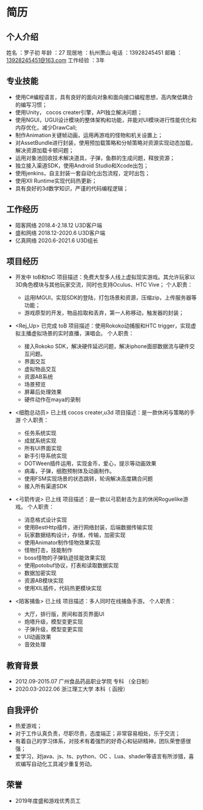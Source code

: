 # 简历

## 个人介绍
姓名        ：罗子初
年龄        ：27
现居地      ：杭州萧山
电话        ：13928245451
邮箱        ：13928245451@163.com
工作经验    ：3年


## 专业技能
- 使用C#编程语言，具有良好的面向对象和面向接口编程思想，高内聚低耦合的编写习惯；
- 使用Unity， cocos creater引擎，API独立解决问题；
- 使用NGUI，UGUI设计模块的整体架构和功能，并能对UI模块进行性能优化和内存优化，减少DrawCall;
- 制作Animation关键帧动画，运用再游戏的怪物和机关设置上；
- 对AssetBundle进行封装，使用预加载策略和分帧策略对资源实现动态加载，解决资源加载卡顿问题；
- 运用对象池回收技术解决道具，子弹，鱼群的生成问题，释放资源；
- 独立接入渠道SDK，使用Android Studio和Xcode出包；
- 使用jenkins，自主封装一套自动化出包流程，定时出包；
- 使用XIl Runtime实现代码热更新；
- 具有良好的3d数学知识，严谨的代码编程逻辑；

## 工作经历
- 陌客网络 2018.4-2.18.12   U3D客户端
- 盛和网络 2018.12-2020.6   U3D客户端
- 亿真网络 2020.6-2021.6    U3D组长

## 项目经历
- <Astrl>   开发中 toB和toC
项目描述：免费大型多人线上虚拟现实游戏。其允许玩家以3D角色模块与其他玩家交流，同时也支持Oculus、HTC Vive；
个人职责：
    - 运用IMGUI，实现SDK的登陆，打包场景和资源，压缩zip，上传服务器等功能；
    - 游戏原型的开发，物品拾取和丢弃，第一人称移动，触发器的封装；

- <Rej_Up> 已完成   toB
项目描述：使用Rokoko动捕服和HTC trigger，实现虚拟主播虚拟场景的实时直播，演唱会。
个人职责：
    - 接入Rokoko SDK，解决硬件延迟问题，解决iphone面部数据流与硬件交互问题。
    - 界面交互
    - 虚拟物品交互
    - 资源AB系统
    - 场景预览
    - 屏幕后处理效果
    - 硬件动作在maya的录制

- <细胞总动员> 已上线 cocos creater,u3d
项目描述：是一款休闲与策略的手游
个人职责：
    - 任务系统实现
    - 成就系统实现
    - 所有UI界面实现
    - 新手引导系统实现
    - DOTWeen插件运用，实现金币，爱心，提示等动画效果
    - 病毒，子弹，细胞预制体及动画制作。
    - 使用FSM实现场景的状态跳转，轮询解决高度耦合问题
    - 接入所有渠道SDK

- <弓箭传说> 已上线
项目描述：是一款以弓箭射击为主的休闲Roguelike游戏。
个人职责：
    - 消息格式设计实现
    - 使用BestHttp插件，进行网络封装，后端数据传输实现
    - 玩家数据结构设计，存储，传输，加密实现
    - 使用Animator制作怪物效果实现
    - 怪物打击，技能制作
    - boss怪物的子弹轨迹技能效果实现
    - 使用potobuf协议，打表和读取数据实现
    - 数据加密实现
    - 资源AB模块实现
    - 使用XIL插件，代码热更模块实现

- <陌客捕鱼> 已上线
项目描述：多人同时在线捕鱼手游。
个人职责：
    - 大厅，排行版，房间和首页界面UI
    - 炮塔升级，模型变更实现
    - 子弹升级，模型变更实现
    - UI动画效果
    - 音效处理


## 教育背景
- 2012.09-2015.07 广州食品药品职业学院  专科 （全日制）
- 2020.03-2022.06 浙江理工大学         本科（ 函授）

## 自我评价
- 热爱游戏；
- 对于工作认真负责，尽职尽责，态度端正；非常容易相处，乐于交流；
- 有着自己的学习体系，对技术有着强烈的好奇心和钻研精神，团队荣誉感很强；
- 爱学习，对java、js、ts、python、OC 、Lua、shader等语言有所涉猎，喜欢编写自动化工具减少重复劳动。

## 荣誉
- 2019年度盛和游戏优秀员工